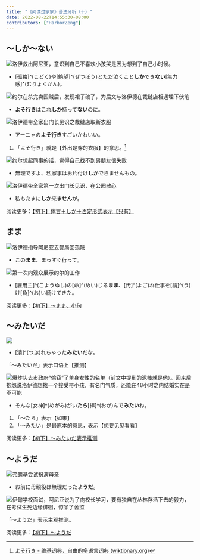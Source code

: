 ```yaml
---
title: "《间谍过家家》语法分析（十）"
date: 2022-08-22T14:55:30+08:00
contributors: ["HarborZeng"]
---
```


## ～しか～ない

![洛伊救出阿尼亚，意识到自己不喜欢小孩哭是因为想到了自己小时候。](https://tellyouwhat-static-1251995834.cos.ap-chongqing.myqcloud.com/images/image-20220820211056315.png)

- [孤独]^(こどく)や[絶望]^(ぜつぼう)とただ泣くこと**しか**でき**ない**[無力感]^(むりょくかん)。

![约尔在杀完卖国贼后，发现裙子破了，为后文与洛伊德在裁缝店相遇埋下伏笔](https://tellyouwhat-static-1251995834.cos.ap-chongqing.myqcloud.com/images/image-20220821144336757.png)

- **よそ行き**はこれ**しか**持って**ない**のに。

![洛伊德带全家出门长见识之裁缝店取新衣服](https://tellyouwhat-static-1251995834.cos.ap-chongqing.myqcloud.com/images/image-20220823223640046.png)

- アーニャの**よそ行き**すごいかわいい。

1. 「よそ行き」就是【外出是穿的衣服】的意思。[^yosoiki]

[^yosoiki]: [よそ行き - 维基词典，自由的多语言词典 (wiktionary.org)](https://zh.m.wiktionary.org/zh-hans/よそ行き)

![约尔想起同事的话，觉得自己找不到男朋友很失败](https://tellyouwhat-static-1251995834.cos.ap-chongqing.myqcloud.com/images/image-20220821175000704.png)

- 無理ですよ、私家事はお片付け**しか**できませんもの。

![洛伊德带全家第一次出门长见识，在公园散心](https://tellyouwhat-static-1251995834.cos.ap-chongqing.myqcloud.com/images/image-20220823230435178.png)

- 私もたまに**しか**来**ません**が。

阅读更多：[【初下】体言＋しか＋否定形式表示【只有】](/grammar/xbr-p2/体言しか否定形式/)

## まま

![洛伊德指导阿尼亚去警局回孤院](https://tellyouwhat-static-1251995834.cos.ap-chongqing.myqcloud.com/images/image-20220820211820168.png)

- この**まま**、まっすぐ行って。

![第一次向观众展示约尔的工作](https://tellyouwhat-static-1251995834.cos.ap-chongqing.myqcloud.com/images/image-20220821143412335.png)

- ‪[雇用主]^(こようぬし)の[命]^(めい)じる**まま**‪、[汚]^(よご)れ仕事を[請]^(う)け[負]^(お)い続けてきた。

阅读更多：[【初下】～まま、小句](/grammar/xbr-p2/まま小句/)

## ～みたいだ

![](https://tellyouwhat-static-1251995834.cos.ap-chongqing.myqcloud.com/images/image-20220820213943212.png)

- [潰]^(つぶ)れちゃった**みたい**だな。

「～みたいだ」表示口语上【推测】

![爆炸头去市政府“偷窃”了单身女性的名单（前文中提到的泥棒就是他）。回来后抱怨说洛伊德想找一个接受带小孩，有名门气质，还能在48小时之内结婚实在是不可能](https://tellyouwhat-static-1251995834.cos.ap-chongqing.myqcloud.com/images/image-20220821175449076.png)

- そんな[女神]^(めがみ)がい**たら**[拝]^(おが)んで**みたい**ね。

1. 「～たら」表示【如果】
2. 「～みたい」是最原本的意思，表示【想要见见看看】

阅读更多：[【初下】～みたいだ表示推测](/grammar/xbr-p2/みたいだ)

## ～ようだ

![弗朗基尝试扮演母亲](https://tellyouwhat-static-1251995834.cos.ap-chongqing.myqcloud.com/images/image-20220821102656207.png)

- お前に母親役は無理だった**ようだ**。

![伊甸学校面试，阿尼亚说为了向校长学习，要有独自在丛林存活下去的毅力，在考试生死边缘徘徊，惊呆了舍监](https://tellyouwhat-static-1251995834.cos.ap-chongqing.myqcloud.com/images/image-20220825212511634.png)

「～ようだ」表示主观推测。

阅读更多：[【初下】～ようだ](/grammar/xbr-p2/ようだ/)
